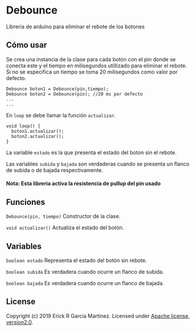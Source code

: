 # Debounce
Libreria de arduino para eliminar el rebote de los botones


## Cómo usar
Se crea una instancia de la clase para cada botón con el pin donde se conecta este y el tiempo en milisegundos utillizado para eliminar el rebote. Si no se especifica un tiempo se toma 20 milisegundos como valor por defecto. 
```
Debounce boton1 = Debounce(pin,tiempo);
Debounce boton2 = Debounce(pin); //20 ms por defecto
...
...
```

En `loop` se debe llamar la función `actualizar`.
```
void loop() {
  boton1.actualizar();
  boton2.actualizar();
}
```

La variable `estado` es la que presenta el estado del boton sin el rebote.

Las variables `subida` y `bajada` son verdaderas cuando se presenta un flanco de subida o de bajada respectivamente.

#### Nota: Esta libreria activa la resistencia de pullup del pin usado


## Funciones
```Debounce(pin, tiempo)```
Constructor de la clase.

```void actualizar()```
Actualiza el estado del botón.

## Variables

```boolean estado```
Representa el estado del botón sin rebote.

```boolean subida```
Es verdadera cuando ocurre un flanco de subida.

```boolean bajada```
Es verdadera cuando ocurre un flanco de bajada.


## License
Copyright (c) 2019 Erick R Garcia Martinez.
Licensed under [Apache license, version2.0](LICENSE).
